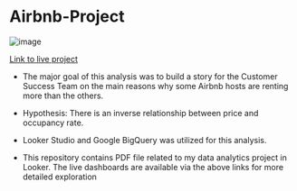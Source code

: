 # Airbnb-Project
![image](https://github.com/user-attachments/assets/b5ae2375-dcf1-44d4-ab77-4f14de421ac4)

<a href="https://lookerstudio.google.com/reporting/8a20dac5-7a6c-4bd1-a6a9-d9a30d359578" target="_blank">Link to live project</a>

-  The major goal of this analysis was to  build a story for the Customer Success Team on the main reasons why some Airbnb hosts are renting more than the others. 


-  Hypothesis: There is an inverse relationship between price and occupancy rate.

-  Looker Studio and Google BigQuery was utilized for this analysis.
-  This repository contains PDF file related to my data analytics project in Looker. The live dashboards are available via the above links for more detailed exploration
